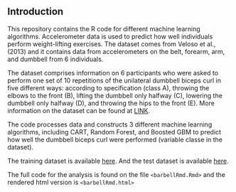 
## Introduction

This repository contains the R code for different machine learning algorithms. Accelerometer data is used to predict how well individuals perform weight-lifting exercises. The dataset comes from Veloso et al., (2013) and it contains data from accelerometers on the belt, forearm, arm, and dumbbell from 6 individuals.  

The dataset comprises information on 6 participants who were asked to perform one set of 10 repetitions of the unilateral dumbbell biceps curl in five different ways: according to specification (class A), throwing the elbows to the front (B), lifting the dumbbell only halfway (C), lowering the dumbbell only halfway (D), and throwing the hips to the front (E). More information on the dataset can be found at [LINK](http://groupware.les.inf.puc-rio.br/har).   

The code processes data and constructs 3 different machine learning algorithms, including CART, Random Forest, and Boosted GBM to predict how well the dumbbell biceps curl were performed (variable classe in the dataset).   

The training dataset is available [here](https://d396qusza40orc.cloudfront.net/predmachlearn/pml-training.csv). And the test dataset is available [here](https://d396qusza40orc.cloudfront.net/predmachlearn/pml-testing.csv).    

The full code for the analysis is found on the file `<barbellRmd.Rmd>` and the rendered html version is `<barbellRmd.html>`   

